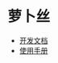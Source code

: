 # 萝卜丝

- [开发文档](https://luobosi.weikefu.net/docs/dev/uniapp)
- [使用手册](https://luobosi.weikefu.net/docs/manual/admin)
